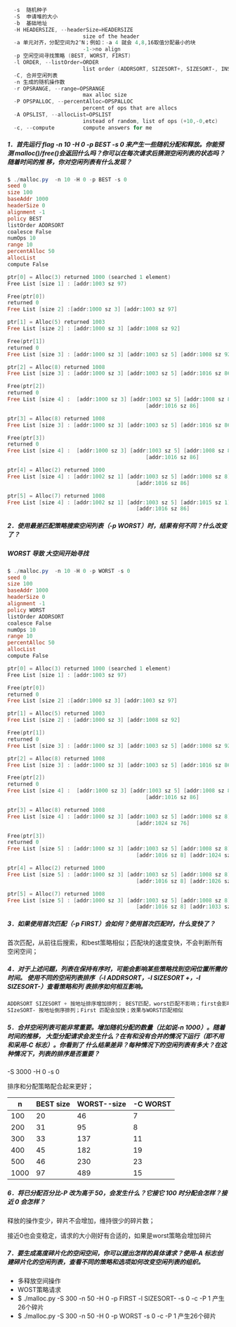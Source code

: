 ```powershell
  -s  随机种子
  -S  申请堆的大小
  -b  基础地址
  -H HEADERSIZE, --headerSize=HEADERSIZE
                        size of the header
  -a 单元对齐，分配空间为2^N；例如：-a 4 就会 4,8,16取值分配最小的块
  						-1->no align
  -p 空闲空间寻找策略 (BEST, WORST, FIRST)
  -l ORDER, --listOrder=ORDER
                        list order (ADDRSORT, SIZESORT+, SIZESORT-, INSERT-FRONT, INSERT-BACK)
  -C, 合并空闲列表
  -n 生成的随机操作数
  -r OPSRANGE, --range=OPSRANGE
                        max alloc size
  -P OPSPALLOC, --percentAlloc=OPSPALLOC
                        percent of ops that are allocs
  -A OPSLIST, --allocList=OPSLIST
                        instead of random, list of ops (+10,-0,etc)
  -c, --compute         compute answers for me
```

##### 1．首先运行 flag -n 10 -H 0 -p BEST -s 0 来产生一些随机分配和释放。你能预测 malloc()/free()会返回什么吗？你可以在每次请求后猜测空闲列表的状态吗？随着时间的推 移，你对空闲列表有什么发现？ 

```powershell
$ ./malloc.py  -n 10 -H 0 -p BEST -s 0
seed 0
size 100
baseAddr 1000
headerSize 0
alignment -1
policy BEST
listOrder ADDRSORT
coalesce False
numOps 10
range 10
percentAlloc 50
allocList
compute False

ptr[0] = Alloc(3) returned 1000 (searched 1 element)
Free List [size 1] : [addr:1003 sz 97)

Free(ptr[0]) 
returned 0
Free List [size 2] :[addr:1000 sz 3] [addr:1003 sz 97]

ptr[1] = Alloc(5) returned 1003
Free List [size 2] : [addr:1000 sz 3] [addr:1008 sz 92]

Free(ptr[1])
returned 0
Free List [size 3] : [addr:1000 sz 3] [addr:1003 sz 5] [addr:1008 sz 92]

ptr[2] = Alloc(8) returned 1008
Free List [size 3] : [addr:1000 sz 3] [addr:1003 sz 5] [addr:1016 sz 86]

Free(ptr[2])
returned 0
Free List [size 4] :  [addr:1000 sz 3] [addr:1003 sz 5] [addr:1008 sz 8] 
											[addr:1016 sz 86]

ptr[3] = Alloc(8) returned 1008
Free List [size 3] : [addr:1000 sz 3] [addr:1003 sz 5] [addr:1016 sz 86]

Free(ptr[3])
returned 0
Free List [size 4] :  [addr:1000 sz 3] [addr:1003 sz 5] [addr:1008 sz 8] 
											[addr:1016 sz 86]

ptr[4] = Alloc(2) returned 1000
Free List [size 4] : [addr:1002 sz 1] [addr:1003 sz 5] [addr:1008 sz 8] 
										 [addr:1016 sz 86]

ptr[5] = Alloc(7) returned 1008
Free List [size 4] : [addr:1002 sz 1] [addr:1003 sz 5] [addr:1015 sz 1] 
										 [addr:1016 sz 86]
```

##### 2．使用最差匹配策略搜索空闲列表（-p WORST）时，结果有何不同？什么改变了？ 

##### WORST 导致 大空间开始寻找

```powershell
$ ./malloc.py  -n 10 -H 0 -p WORST -s 0
seed 0
size 100
baseAddr 1000
headerSize 0
alignment -1
policy WORST
listOrder ADDRSORT
coalesce False
numOps 10
range 10
percentAlloc 50
allocList
compute False

ptr[0] = Alloc(3) returned 1000 (searched 1 element)
Free List [size 1] : [addr:1003 sz 97)

Free(ptr[0]) 
returned 0
Free List [size 2] :[addr:1000 sz 3] [addr:1003 sz 97]

ptr[1] = Alloc(5) returned 1003
Free List [size 2] : [addr:1000 sz 3] [addr:1008 sz 92]

Free(ptr[1])
returned 0
Free List [size 3] : [addr:1000 sz 3] [addr:1003 sz 5] [addr:1008 sz 92]

ptr[2] = Alloc(8) returned 1008
Free List [size 3] : [addr:1000 sz 3] [addr:1003 sz 5] [addr:1016 sz 86]

Free(ptr[2])
returned 0
Free List [size 4] :  [addr:1000 sz 3] [addr:1003 sz 5] [addr:1008 sz 8] 
											[addr:1016 sz 86]

ptr[3] = Alloc(8) returned 1008
Free List [size 4] : [addr:1000 sz 3] [addr:1003 sz 5] [addr:1008 sz 8] 
										 [addr:1024 sz 76]

Free(ptr[3])
returned 0
Free List [size 5] : [addr:1000 sz 3] [addr:1003 sz 5] [addr:1008 sz 8] 
										 [addr:1016 sz 8] [addr:1024 sz 76]

ptr[4] = Alloc(2) returned 1000
Free List [size 5] : [addr:1000 sz 3] [addr:1003 sz 5] [addr:1008 sz 8] 
										 [addr:1016 sz 8] [addr:1026 sz 74]

ptr[5] = Alloc(7) returned 1008
Free List [size 5] : [addr:1000 sz 3] [addr:1003 sz 5] [addr:1008 sz 8] 
										 [addr:1016 sz 8] [addr:1033 sz 67]
```

##### 3．如果使用首次匹配（-p FIRST）会如何？使用首次匹配时，什么变快了？

首次匹配，从前往后搜索，和best策略相似；匹配块的速度变快，不会判断所有空闲空间；

#####  4．对于上述问题，列表在保持有序时，可能会影响某些策略找到空闲位置所需的时间。 使用不同的空闲列表排序（-l ADDRSORT，-l SIZESORT +，-l SIZESORT-）查看策略和列 表排序如何相互影响。 

```powershell
ADDRSORT SIZESORT + 按地址排序增加排列； BEST匹配，worst匹配不影响；first会影响
SIzeSORT- 按地址倒序排列；First 匹配会加快；效果与WORST匹配相似
```

##### 5．合并空闲列表可能非常重要。增加随机分配的数量（比如说-n 1000）。随着时间的推移， 大型分配请求会发生什么？在有和没有合并的情况下运行（即不用和采用-C 标志）。你看到了 什么结果差异？每种情况下的空闲列表有多大？在这种情况下，列表的排序是否重要？

-S 3000 -H 0 -s 0

排序和分配策略配合起来更好；

| n    | BEST size | WORST--size | -C WORST |
| ---- | --------- | ----------- | -------- |
| 100  | 20        | 46          | 7        |
| 200  | 31        | 95          | 8        |
| 300  | 33        | 137         | 11       |
| 400  | 45        | 182         | 19       |
| 500  | 46        | 230         | 23       |
| 1000 | 97        | 489         | 15       |

#####  6．将已分配百分比-P 改为高于 50，会发生什么？它接它 100 时分配会怎样？接近 0 会怎样？ 

释放的操作变少，碎片不会增加，维持很少的碎片数；

接近0也会变稳定，请求的大小刚好有合适的，如果是worst策略会增加碎片

##### 7．要生成高度碎片化的空闲空间，你可以提出怎样的具体请求？使用-A 标志创建碎片化的空闲列表，查看不同的策略和选项如何改变空闲列表的组织。

- 多释放空间操作
- WOST策略请求
- $ ./malloc.py -S 300  -n 50 -H 0 -p FIRST  -l SIZESORT-  -s 0  -c -P 1 产生26个碎片
- $ ./malloc.py -S 300  -n 50 -H 0 -p WORST   -s 0  -c -P 1 产生26个碎片